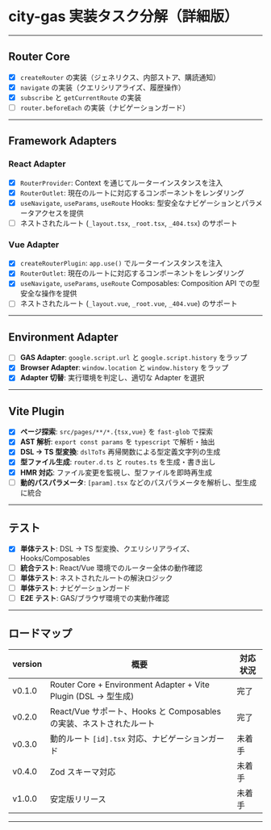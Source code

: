# city-gas 実装タスク分解（詳細版）

---

## Router Core

- [x] `createRouter` の実装（ジェネリクス、内部ストア、購読通知）
- [x] `navigate` の実装（クエリシリアライズ、履歴操作）
- [x] `subscribe` と `getCurrentRoute` の実装
- [ ] `router.beforeEach` の実装（ナビゲーションガード）

---

## Framework Adapters

### React Adapter

- [x] `RouterProvider`: Context を通じてルーターインスタンスを注入
- [x] `RouterOutlet`: 現在のルートに対応するコンポーネントをレンダリング
- [x] `useNavigate`, `useParams`, `useRoute` Hooks: 型安全なナビゲーションとパラメータアクセスを提供
- [ ] ネストされたルート (`_layout.tsx`, `_root.tsx`, `_404.tsx`) のサポート

### Vue Adapter

- [x] `createRouterPlugin`: `app.use()` でルーターインスタンスを注入
- [x] `RouterOutlet`: 現在のルートに対応するコンポーネントをレンダリング
- [x] `useNavigate`, `useParams`, `useRoute` Composables: Composition API での型安全な操作を提供
- [ ] ネストされたルート (`_layout.vue`, `_root.vue`, `_404.vue`) のサポート

---

## Environment Adapter

- [ ] **GAS Adapter**: `google.script.url` と `google.script.history` をラップ
- [x] **Browser Adapter**: `window.location` と `window.history` をラップ
- [x] **Adapter 切替**: 実行環境を判定し、適切な Adapter を選択

---

## Vite Plugin

- [x] **ページ探索**: `src/pages/**/*.{tsx,vue}` を `fast-glob` で探索
- [x] **AST 解析**: `export const params` を `typescript` で解析・抽出
- [x] **DSL → TS 型変換**: `dslToTs` 再帰関数による型定義文字列の生成
- [x] **型ファイル生成**: `router.d.ts` と `routes.ts` を生成・書き出し
- [x] **HMR 対応**: ファイル変更を監視し、型ファイルを即時再生成
- [ ] **動的パスパラメータ**: `[param].tsx` などのパスパラメータを解析し、型生成に統合

---

## テスト

- [x] **単体テスト**: DSL → TS 型変換、クエリシリアライズ、Hooks/Composables
- [ ] **統合テスト**: React/Vue 環境でのルーター全体の動作確認
- [ ] **単体テスト**: ネストされたルートの解決ロジック
- [ ] **単体テスト**: ナビゲーションガード
- [ ] **E2E テスト**: GAS/ブラウザ環境での実動作確認

---

## ロードマップ

| version | 概要 | 対応状況 |
| --- | --- | --- |
| v0.1.0 | Router Core + Environment Adapter + Vite Plugin (DSL → 型生成) | 完了 |
| v0.2.0 | React/Vue サポート、Hooks と Composables の実装、ネストされたルート | 完了 |
| v0.3.0 | 動的ルート `[id].tsx` 対応、ナビゲーションガード | 未着手 |
| v0.4.0 | Zod スキーマ対応 | 未着手 |
| v1.0.0 | 安定版リリース | 未着手 |

---
